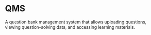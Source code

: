 # QMS
A question bank management system that allows uploading questions, viewing question-solving data, and accessing learning materials.

